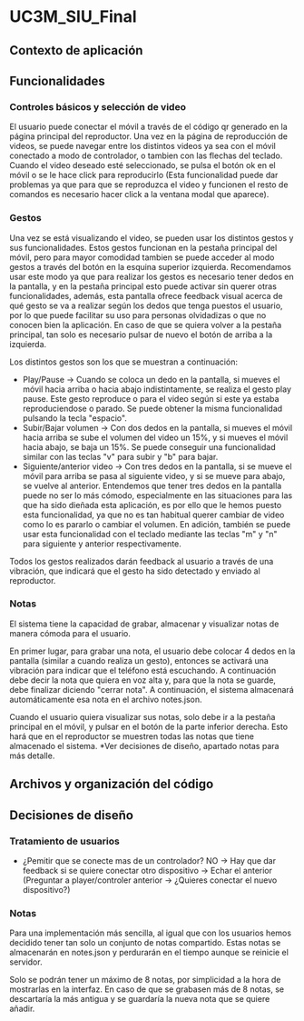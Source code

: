# UC3M_SIU_Final

## Contexto de aplicación

## Funcionalidades

### Controles básicos y selección de video
El usuario puede conectar el móvil a través de el código qr generado en la página principal del reproductor.
Una vez en la página de reproducción de videos, se puede navegar entre los distintos videos ya sea con el móvil conectado a modo de controlador, o tambien con las flechas del teclado.
Cuando el video deseado esté seleccionado, se pulsa el botón ok en el móvil o se le hace click para reproducirlo (Esta funcionalidad puede dar problemas ya que para que se reproduzca el video y funcionen el resto de comandos es necesario hacer click a la ventana modal que aparece).


### Gestos
Una vez se está visualizando el video, se pueden usar los distintos gestos y sus funcionalidades. Estos gestos funcionan en la pestaña principal del móvil, pero para mayor comodidad tambien se puede acceder al modo gestos a través del botón en la esquina superior izquierda. 
Recomendamos usar este modo ya que para realizar los gestos es necesario tener dedos en la pantalla, y en la pestaña principal esto puede activar sin querer otras funcionalidades, además, esta pantalla ofrece feedback visual acerca de qué gesto se va a realizar según los dedos que tenga puestos el usuario, por lo que puede facilitar su uso para personas olvidadizas o que no conocen bien la aplicación.
En caso de que se quiera volver a la pestaña principal, tan solo es necesario pulsar de nuevo el botón de arriba a la izquierda.


 Los distintos gestos son los que se muestran a continuación:
 * Play/Pause -> Cuando se coloca un dedo en la pantalla, si mueves el móvil hacia arriba o hacia abajo indistintamente, se realiza el gesto play pause. Este gesto reproduce o para el video según si este ya estaba reproduciendose o parado. Se puede obtener la misma funcionalidad pulsando la tecla "espacio".
 * Subir/Bajar volumen -> Con dos dedos en la pantalla, si mueves el móvil hacia arriba se sube el volumen del video un 15%, y si mueves el móvil hacia abajo, se baja un 15%. Se puede conseguir una funcionalidad similar con las teclas "v" para subir y "b" para bajar. 
 * Siguiente/anterior video -> Con tres dedos en la pantalla, si se mueve el móvil para arriba se pasa al siguiente video, y si se mueve para abajo, se vuelve al anterior. Entendemos que tener tres dedos en la pantalla puede no ser lo más cómodo, especialmente en las situaciones para las que ha sido dieñada esta aplicación, es por ello que le hemos puesto esta funcionalidad, ya que no es tan habitual querer cambiar de video como lo es pararlo o cambiar el volumen. En adición, también se puede usar esta funcionalidad con el teclado mediante las teclas "m" y "n" para siguiente y anterior respectivamente.

 Todos los gestos realizados darán feedback al usuario a través de una vibración, que indicará que el gesto ha sido detectado y enviado al reproductor.
 ### Notas
El sistema tiene la capacidad de grabar, almacenar y visualizar notas de manera cómoda para el usuario.


En primer lugar, para grabar una nota, el usuario debe colocar 4 dedos en la pantalla (similar a cuando realiza un gesto), entonces se activará una vibración para indicar que el teléfono está escuchando. A continuación debe decir la nota que quiera en voz alta y, para que la nota se guarde, debe finalizar diciendo "cerrar nota". A continuación, el sistema almacenará automáticamente esa nota en el archivo notes.json.


Cuando el usuario quiera visualizar sus notas, solo debe ir a la pestaña principal en el móvil, y pulsar en el botón de la parte inferior derecha. Esto hará que en el reproductor se muestren todas las notas que tiene almacenado el sistema. *Ver decisiones de diseño, apartado notas para más detalle.


## Archivos y organización del código

## Decisiones de diseño

### Tratamiento de usuarios
* ¿Pemitir que se conecte mas de un controlador? 
    NO -> Hay que dar feedback si se quiere conectar otro dispositivo -> Echar el anterior (Preguntar a player/controler anterior -> ¿Quieres conectar el nuevo dispositivo?)

### Notas
Para una implementación más sencilla, al igual que con los usuarios hemos decidido tener tan solo un conjunto de notas compartido. Estas notas se almacenarán en notes.json y perdurarán en el tiempo aunque se reinicie el servidor.

Solo se podrán tener un máximo de 8 notas, por simplicidad a la hora de mostrarlas en la interfaz. En caso de que se grabasen más de 8 notas, se descartaría la más antigua y se guardaría la nueva nota que se quiere añadir.
    
